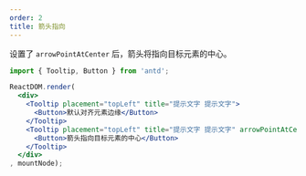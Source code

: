 ```yaml
---
order: 2
title: 箭头指向
---
```


设置了 `arrowPointAtCenter` 后，箭头将指向目标元素的中心。

````jsx
import { Tooltip, Button } from 'antd';

ReactDOM.render(
  <div>
    <Tooltip placement="topLeft" title="提示文字 提示文字">
      <Button>默认对齐元素边缘</Button>
    </Tooltip>
    <Tooltip placement="topLeft" title="提示文字 提示文字" arrowPointAtCenter>
      <Button>箭头指向目标元素的中心</Button>
    </Tooltip>
  </div>
, mountNode);
````

<style>
.code-box-demo .ant-btn {
  margin-right: 1em;
  margin-bottom: 1em;
}
</style>
